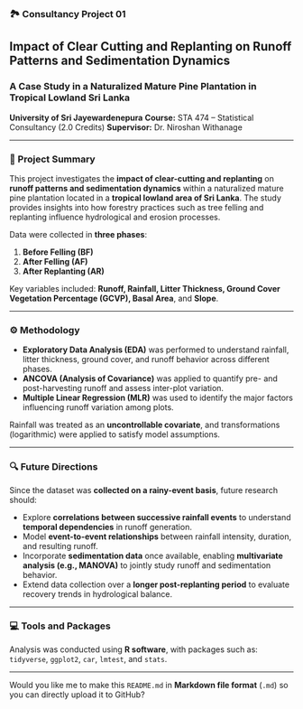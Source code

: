 ### 🏞️ Consultancy Project 01

## Impact of Clear Cutting and Replanting on Runoff Patterns and Sedimentation Dynamics

### A Case Study in a Naturalized Mature Pine Plantation in Tropical Lowland Sri Lanka

**University of Sri Jayewardenepura**
**Course:** STA 474 – Statistical Consultancy (2.0 Credits)
**Supervisor:** Dr. Niroshan Withanage

---

### 📘 Project Summary

This project investigates the **impact of clear-cutting and replanting** on **runoff patterns and sedimentation dynamics** within a naturalized mature pine plantation located in a **tropical lowland area of Sri Lanka**. The study provides insights into how forestry practices such as tree felling and replanting influence hydrological and erosion processes.

Data were collected in **three phases**:

1. **Before Felling (BF)**
2. **After Felling (AF)**
3. **After Replanting (AR)**

Key variables included: **Runoff, Rainfall, Litter Thickness, Ground Cover Vegetation Percentage (GCVP), Basal Area**, and **Slope**.

---

### ⚙️ Methodology

* **Exploratory Data Analysis (EDA)** was performed to understand rainfall, litter thickness, ground cover, and runoff behavior across different phases.
* **ANCOVA (Analysis of Covariance)** was applied to quantify pre- and post-harvesting runoff and assess inter-plot variation.
* **Multiple Linear Regression (MLR)** was used to identify the major factors influencing runoff variation among plots.

Rainfall was treated as an **uncontrollable covariate**, and transformations (logarithmic) were applied to satisfy model assumptions.

---

### 🔍 Future Directions

Since the dataset was **collected on a rainy-event basis**, future research should:

* Explore **correlations between successive rainfall events** to understand **temporal dependencies** in runoff generation.
* Model **event-to-event relationships** between rainfall intensity, duration, and resulting runoff.
* Incorporate **sedimentation data** once available, enabling **multivariate analysis (e.g., MANOVA)** to jointly study runoff and sedimentation behavior.
* Extend data collection over a **longer post-replanting period** to evaluate recovery trends in hydrological balance.

---

### 💻 Tools and Packages

Analysis was conducted using **R software**, with packages such as:
`tidyverse`, `ggplot2`, `car`, `lmtest`, and `stats`.

---


Would you like me to make this `README.md` in **Markdown file format** (`.md`) so you can directly upload it to GitHub?

